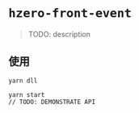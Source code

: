 <!--
 * @Descripttion: 
 * @version: 0.0.1
 * @Author: heqiheng <qiheng.he@hand-china.com>
 * @Date: 2020-05-14 18:08:29
 * @Copyright: Copyright (c) 2020, Hand
--> 
`hzero-front-event`
===
> TODO: description
## 使用
```
yarn dll

yarn start
// TODO: DEMONSTRATE API
```
